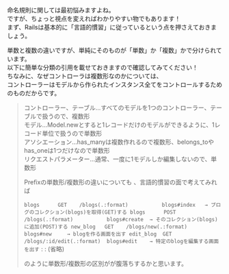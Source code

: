 命名規則に関しては最初悩みますよね。  
ですが、ちょっと視点を変えればわかりやすい物でもあります！  
まず、Railsは基本的に「言語的慣習」に従っているという点を押さえておきましょう。  

単数と複数の違いですが、単純にそのものが「単数」か「複数」かで分けられています。  
以下に簡単な分類の引用を載せておきますので確認してみてください！  
ちなみに、なぜコントローラは複数形なのかについては、  
コントローラーはモデルから作られたインスタンス全てをコントロールするためのものだからです。  

>コントローラー、テーブル…すべてのモデルを1つのコントローラー、テーブルで扱うので、複数形  
>モデル…Model.newとすると1レコードだけのモデルができるように、1レコード単位で扱うので単数形  
>アソシエーション…has_manyは複数作れるので複数形、belongs_toやhas_oneは1つだけなので単数形  
>リクエストパラメーター…通常、一度に1モデルしか編集しないので、単数形  
>
>Prefixの単数形/複数形の違いについても 、言語的慣習の面で考えてみれば  
>
>`blogs      GET    /blogs(.:format)           blogs#index   → ブログのコレクション(blogs)を取得(GET)する
>blogs      POST   /blogs(.:format)           blogs#create  → そのコレクション(blogs)に追加(POST)する
>new_blog   GET    /blogs/new(.:format)       blogs#new     → blogを作る画面を出す
>edit_blog  GET    /blogs/:id/edit(.:format)  blogs#edit    → 特定のblogを編集する画面を出す`
>     : 
>     : 
>  (省略) 
>
>  のように単数形/複数形の区別がが腹落ちするかと思います。
